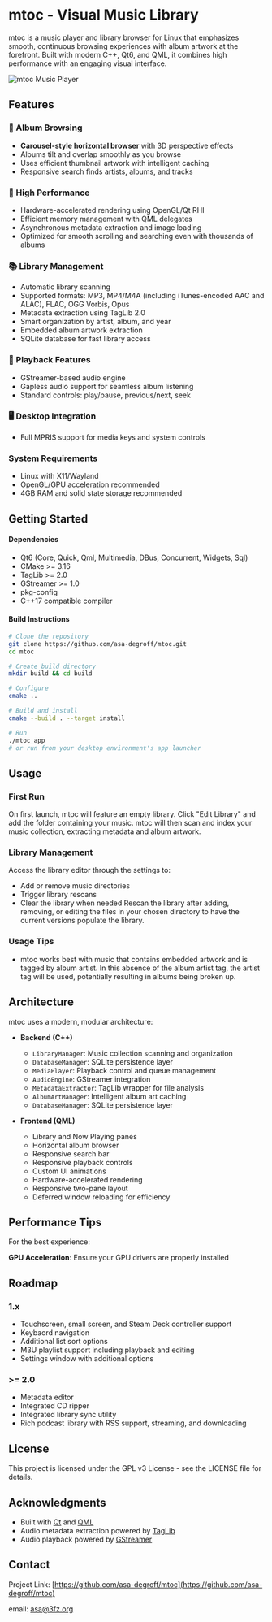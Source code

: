 # mtoc - Visual Music Library

mtoc is a music player and library browser for Linux that emphasizes smooth, continuous browsing experiences with album artwork at the forefront. Built with modern C++, Qt6, and QML, it combines high performance with an engaging visual interface. 

![mtoc Music Player](resources/banner/mtoc-banner.png)

## Features

### 🎨 Album Browsing
- **Carousel-style horizontal browser** with 3D perspective effects
- Albums tilt and overlap smoothly as you browse
- Uses efficient thumbnail artwork with intelligent caching
- Responsive search finds artists, albums, and tracks

### 🚀 High Performance
- Hardware-accelerated rendering using OpenGL/Qt RHI
- Efficient memory management with QML delegates
- Asynchronous metadata extraction and image loading
- Optimized for smooth scrolling and searching even with thousands of albums

### 📚 Library Management
- Automatic library scanning
- Supported formats: MP3, MP4/M4A (including iTunes-encoded AAC and ALAC), FLAC, OGG Vorbis, Opus
- Metadata extraction using TagLib 2.0
- Smart organization by artist, album, and year
- Embedded album artwork extraction
- SQLite database for fast library access

### 🎵 Playback Features
- GStreamer-based audio engine
- Gapless audio support for seamless album listening
- Standard controls: play/pause, previous/next, seek

### 🖥️ Desktop Integration
- Full MPRIS support for media keys and system controls

### System Requirements
- Linux with X11/Wayland
- OpenGL/GPU acceleration recommended
- 4GB RAM and solid state storage recommended

## Getting Started

#### Dependencies
- Qt6 (Core, Quick, Qml, Multimedia, DBus, Concurrent, Widgets, Sql)
- CMake >= 3.16
- TagLib >= 2.0
- GStreamer >= 1.0
- pkg-config
- C++17 compatible compiler

#### Build Instructions

```bash
# Clone the repository
git clone https://github.com/asa-degroff/mtoc.git
cd mtoc

# Create build directory
mkdir build && cd build

# Configure
cmake ..

# Build and install
cmake --build . --target install

# Run
./mtoc_app 
# or run from your desktop environment's app launcher
```

## Usage

### First Run

On first launch, mtoc will feature an empty library. Click "Edit Library" and add the folder containing your music. mtoc will then scan and index your music collection, extracting metadata and album artwork.

### Library Management

Access the library editor through the settings to:
- Add or remove music directories
- Trigger library rescans
- Clear the library when needed
Rescan the library after adding, removing, or editing the files in your chosen directory to have the current versions populate the library. 

### Usage Tips
- mtoc works best with music that contains embedded artwork and is tagged by album artist. In this absence of the album artist tag, the artist tag will be used, potentially resulting in albums being broken up. 

## Architecture

mtoc uses a modern, modular architecture:

- **Backend (C++)**
  - `LibraryManager`: Music collection scanning and organization
  - `DatabaseManager`: SQLite persistence layer
  - `MediaPlayer`: Playback control and queue management
  - `AudioEngine`: GStreamer integration
  - `MetadataExtractor`: TagLib wrapper for file analysis
  - `AlbumArtManager`: Intelligent album art caching
  - `DatabaseManager`: SQLite persistence layer


- **Frontend (QML)**
  - Library and Now Playing panes
  - Horizontal album browser
  - Responsive search bar
  - Responsive playback controls
  - Custom UI animations
  - Hardware-accelerated rendering
  - Responsive two-pane layout
  - Deferred window reloading for efficiency

## Performance Tips

For the best experience:

**GPU Acceleration**: Ensure your GPU drivers are properly installed

## Roadmap

### 1.x
- Touchscreen, small screen, and Steam Deck controller support
- Keybaord navigation
- Additional list sort options
- M3U playlist support including playback and editing
- Settings window with additional options

### >= 2.0
- Metadata editor
- Integrated CD ripper
- Integrated library sync utility
- Rich podcast library with RSS support, streaming, and downloading

## License

This project is licensed under the GPL v3 License - see the LICENSE file for details.

## Acknowledgments

- Built with [Qt](https://www.qt.io/) and [QML](https://doc.qt.io/qt-6/qmlapplications.html)
- Audio metadata extraction powered by [TagLib](https://taglib.org/)
- Audio playback powered by [GStreamer](https://gstreamer.freedesktop.org/)

## Contact

Project Link: [https://github.com/asa-degroff/mtoc](https://github.com/asa-degroff/mtoc)

email: asa@3fz.org
